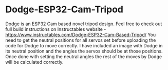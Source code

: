 # Dodge-ESP32-Cam-Tripod
Dodge is an ESP32 Cam based novel tripod design.  Feel free to check out full build instructions on Instructables website - https://www.instructables.com/Dodge-ESP32-Cam-Based-Tripod/
You need to get the neutral positions for all servos set before uploading the code for Dodge to move correctly.  I have included an image with Dodge in its neutral position and the angles the servos should be at those positions.
Once done with setting the neutral angles the rest of the moves by Dodge will be calculated correctly.
